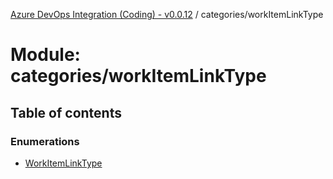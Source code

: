 [Azure DevOps Integration (Coding) - v0.0.12](../README.md) / categories/workItemLinkType

# Module: categories/workItemLinkType

## Table of contents

### Enumerations

- [WorkItemLinkType](../enums/categories_workItemLinkType.WorkItemLinkType.md)
